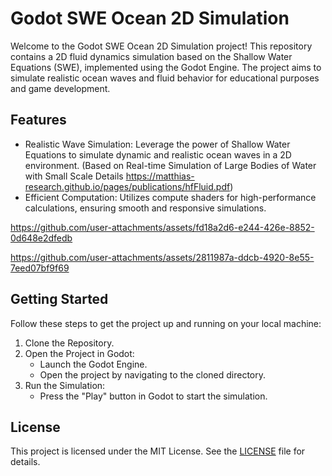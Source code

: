 # Godot SWE Ocean 2D Simulation
Welcome to the Godot SWE Ocean 2D Simulation project! This repository contains a 2D fluid dynamics simulation based on the Shallow Water Equations (SWE), implemented using the Godot Engine. The project aims to simulate realistic ocean waves and fluid behavior for educational purposes and game development.

## Features
* Realistic Wave Simulation: Leverage the power of Shallow Water Equations to simulate dynamic and realistic ocean waves in a 2D environment. (Based on Real-time Simulation of Large Bodies of Water with Small Scale Details
https://matthias-research.github.io/pages/publications/hfFluid.pdf)
* Efficient Computation: Utilizes compute shaders for high-performance calculations, ensuring smooth and responsive simulations.

https://github.com/user-attachments/assets/fd18a2d6-e244-426e-8852-0d648e2dfedb

https://github.com/user-attachments/assets/2811987a-ddcb-4920-8e55-7eed07bf9f69


## Getting Started
Follow these steps to get the project up and running on your local machine:
1. Clone the Repository.
2. Open the Project in Godot:
   - Launch the Godot Engine.
   - Open the project by navigating to the cloned directory.
3. Run the Simulation:
   - Press the "Play" button in Godot to start the simulation.

## License
This project is licensed under the MIT License. See the [LICENSE](LICENSE) file for details.
